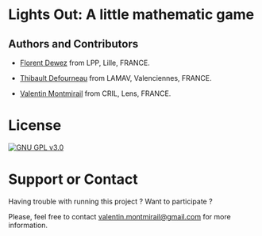 # Lights Out: A little mathematic game


## Authors and Contributors

* [Florent Dewez](http://math.univ-lille1.fr/~dewez/) from LPP, Lille, FRANCE.

* [Thibault Defourneau](mailto:thibault.defourneau@etu.univ-valenciennes.fr) from LAMAV, Valenciennes, FRANCE.

* [Valentin Montmirail](http://valentin-montmirail.com) from CRIL, Lens, FRANCE.

# License

[![GNU GPL v3.0](http://www.gnu.org/graphics/gplv3-127x51.png)](http://www.gnu.org/licenses/gpl.html)

# Support or Contact

Having trouble with running this project ? Want to participate ?

Please, feel free to contact valentin.montmirail@gmail.com for more information.
